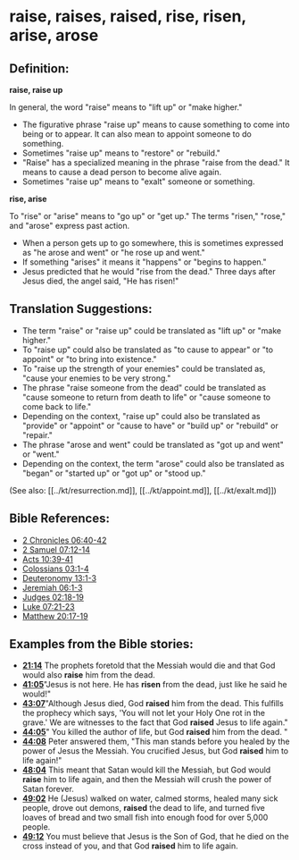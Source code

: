 # raise, raises, raised, rise, risen, arise, arose #

## Definition: ##

__raise, raise up__

In general, the word "raise" means to "lift up" or "make higher."

* The figurative phrase "raise up" means to cause something to come into being or to appear. It can also mean to appoint someone to do something.
* Sometimes "raise up" means to "restore" or "rebuild."
* "Raise" has a specialized meaning in the phrase "raise from the dead." It means to cause a dead person to become alive again.
* Sometimes "raise up" means to "exalt" someone or something.

__rise, arise__

To "rise" or "arise" means to "go up" or "get up." The terms "risen," "rose," and "arose" express past action.

* When a person gets up to go somewhere, this is sometimes expressed as "he arose and went" or "he rose up and went."
* If something "arises" it means it "happens" or "begins to happen."
* Jesus predicted that he would "rise from the dead." Three days after Jesus died, the angel said, "He has risen!"

## Translation Suggestions: ##

* The term "raise" or "raise up" could be translated as "lift up" or "make higher."
* To "raise up" could also be translated as "to cause to appear" or "to appoint" or "to bring into existence."
* To "raise up the strength of your enemies" could be translated as, "cause your enemies to be very strong."
* The phrase "raise someone from the dead" could be translated as "cause someone to return from death to life" or "cause someone to come back to life."
* Depending on the context, "raise up" could also be translated as "provide" or "appoint" or "cause to have" or "build up" or "rebuild" or "repair."
* The phrase "arose and went" could be translated as "got up and went" or "went."
* Depending on the context, the term "arose" could also be translated as "began" or "started up" or "got up" or "stood up."

(See also: [[../kt/resurrection.md]], [[../kt/appoint.md]], [[../kt/exalt.md]])

## Bible References: ##

* [2 Chronicles 06:40-42](en/tn/2ch/help/06/40)
* [2 Samuel 07:12-14](en/tn/2sa/help/07/12)
* [Acts 10:39-41](en/tn/act/help/10/39)
* [Colossians 03:1-4](en/tn/col/help/03/01)
* [Deuteronomy 13:1-3](en/tn/deu/help/13/01)
* [Jeremiah 06:1-3](en/tn/jer/help/06/01)
* [Judges 02:18-19](en/tn/jdg/help/02/18)
* [Luke 07:21-23](en/tn/luk/help/07/21)
* [Matthew 20:17-19](en/tn/mat/help/20/17)

## Examples from the Bible stories: ##

* __[21:14](en/tn/obs/help/21/14)__ The prophets foretold that the Messiah would die and that God would also __raise__  him from the dead.
* __[41:05](en/tn/obs/help/41/05)__"Jesus is not here. He has __risen__  from the dead, just like he said he would!"
* __[43:07](en/tn/obs/help/43/07)__"Although Jesus died, God __raised__  him from the dead. This fulfills the prophecy which says, 'You will not let your Holy One rot in the grave.' We are witnesses to the fact that God __raised__  Jesus to life again."
* __[44:05](en/tn/obs/help/44/05)__" You killed the author of life, but God __raised__  him from the dead. "
* __[44:08](en/tn/obs/help/44/08)__ Peter answered them, "This man stands before you healed by the power of Jesus the Messiah. You crucified Jesus, but God __raised__  him to life again!"
* __[48:04](en/tn/obs/help/48/04)__ This meant that Satan would kill the Messiah, but God would __raise__  him to life again, and then the Messiah will crush the power of Satan forever.
* __[49:02](en/tn/obs/help/49/02)__ He (Jesus) walked on water, calmed storms, healed many sick people, drove out demons, __raised__  the dead to life, and turned five loaves of bread and two small fish into enough food for over 5,000 people.
* __[49:12](en/tn/obs/help/49/12)__ You must believe that Jesus is the Son of God, that he died on the cross instead of you, and that God __raised__  him to life again.